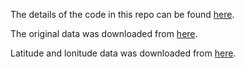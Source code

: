 The details of the code in this repo can be found [here](https://anthonynolandub.wordpress.com/2021/05/20/flu-data-from-the-who/).

The original data was downloaded from [here](https://www.kaggle.com/lachmann12/weekly-influenza-reports-by-country).

Latitude and lonitude data was downloaded from [here](
https://www.kaggle.com/paultimothymooney/latitude-and-longitude-for-every-country-and-state).
